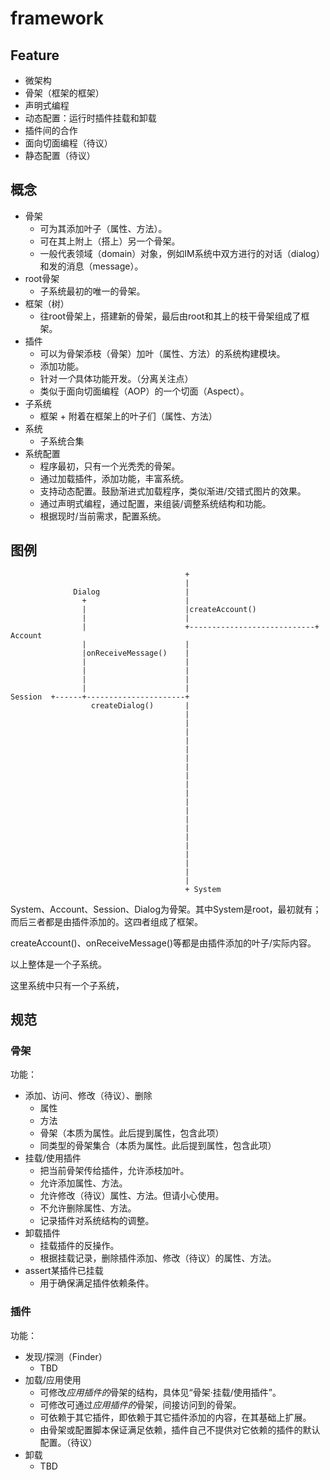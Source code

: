 # framework

## Feature
- 微架构
- 骨架（框架的框架）
- 声明式编程
- 动态配置：运行时插件挂载和卸载
- 插件间的合作
- 面向切面编程（待议）
- 静态配置（待议）

## 概念
- 骨架
  - 可为其添加叶子（属性、方法）。
  - 可在其上附上（搭上）另一个骨架。
  - 一般代表领域（domain）对象，例如IM系统中双方进行的对话（dialog）和发的消息（message）。
- root骨架
  - 子系统最初的唯一的骨架。
- 框架（树）
  - 往root骨架上，搭建新的骨架，最后由root和其上的枝干骨架组成了框架。
- 插件
  - 可以为骨架添枝（骨架）加叶（属性、方法）的系统构建模块。
  - 添加功能。
  - 针对*一个*具体功能开发。（分离关注点）
  - 类似于面向切面编程（AOP）的一个切面（Aspect）。
- 子系统
  - 框架 + 附着在框架上的叶子们（属性、方法）
- 系统
  - 子系统合集
- 系统配置
  - 程序最初，只有一个光秃秃的骨架。
  - 通过加载插件，添加功能，丰富系统。
  - 支持动态配置。鼓励渐进式加载程序，类似渐进/交错式图片的效果。
  - 通过声明式编程，通过配置，来组装/调整系统结构和功能。
  - 根据现时/当前需求，配置系统。

## 图例

```
                                       +
                                       |
              Dialog                   |
                +                      |
                |                      |createAccount()
                |                      |
                |                      +----------------------------+ Account
                |                      |
                |onReceiveMessage()    |
                |                      |
                |                      |
                |                      |
                |                      |
Session  +------+----------------------+
                  createDialog()       |
                                       |
                                       |
                                       |
                                       |
                                       |
                                       |
                                       |
                                       |
                                       |
                                       |
                                       |
                                       |
                                       |
                                       |
                                       |
                                       |
                                       |
                                       |
                                       |
                                       |
                                       + System
```

System、Account、Session、Dialog为骨架。其中System是root，最初就有；而后三者都是由插件添加的。这四者组成了框架。

createAccount()、onReceiveMessage()等都是由插件添加的叶子/实际内容。

以上整体是一个子系统。

这里系统中只有一个子系统，

## 规范

### 骨架
功能：
- 添加、访问、修改（待议）、删除
  - 属性
  - 方法
  - 骨架（本质为属性。此后提到属性，包含此项）
  - 同类型的骨架集合（本质为属性。此后提到属性，包含此项）
- 挂载/使用插件
  - 把当前骨架传给插件，允许添枝加叶。
  - 允许添加属性、方法。
  - 允许修改（待议）属性、方法。但请小心使用。
  - 不允许删除属性、方法。
  - 记录插件对系统结构的调整。
- 卸载插件
  - 挂载插件的反操作。
  - 根据挂载记录，删除插件添加、修改（待议）的属性、方法。
- assert某插件已挂载
  - 用于确保满足插件依赖条件。

### 插件
功能：
- 发现/探测（Finder）
  - TBD
- 加载/应用使用
  - 可修改*应用插件的*骨架的结构，具体见“骨架·挂载/使用插件”。
  - 可修改可通过*应用插件的*骨架，间接访问到的骨架。
  - 可依赖于其它插件，即依赖于其它插件添加的内容，在其基础上扩展。
  - 由骨架或配置脚本保证满足依赖，插件自己不提供对它依赖的插件的默认配置。（待议）
- 卸载
  - TBD
